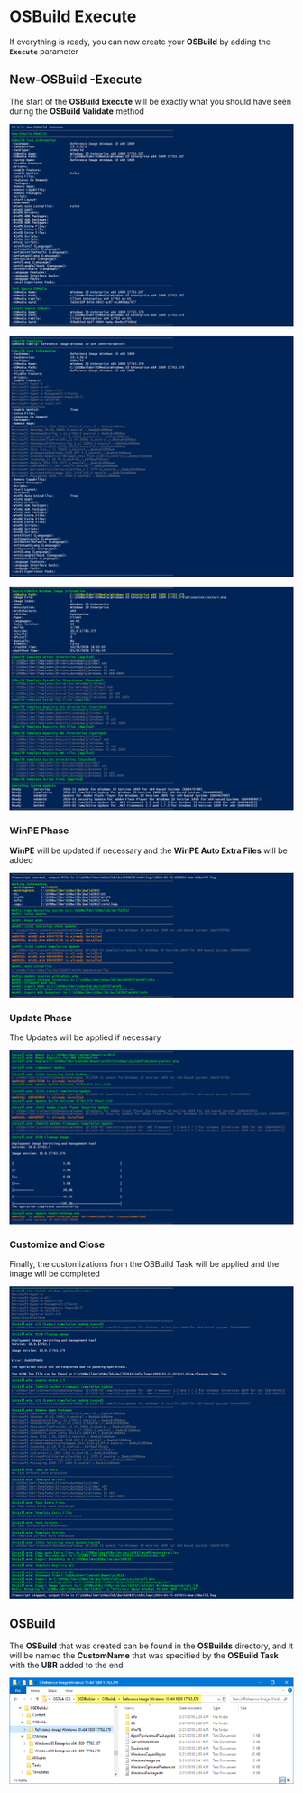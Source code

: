 # OSBuild Execute

If everything is ready, you can now create your **OSBuild** by adding the **`Execute`** parameter

## New-OSBuild -Execute

The start of the **OSBuild Execute** will be exactly what you should have seen during the **OSBuild Validate** method

![](../../../../.gitbook/assets/image%20%2823%29.png)

![](../../../../.gitbook/assets/image%20%2896%29.png)

![](../../../../.gitbook/assets/image%20%28289%29.png)

### WinPE Phase

**WinPE** will be updated if necessary and the **WinPE Auto Extra Files** will be added

![](../../../../.gitbook/assets/image%20%2899%29.png)

### Update Phase

The Updates will be applied if necessary

![](../../../../.gitbook/assets/image%20%28109%29.png)

### Customize and Close

Finally, the customizations from the OSBuild Task will be applied and the image will be completed

![](../../../../.gitbook/assets/image%20%2819%29.png)

## OSBuild

The **OSBuild** that was created can be found in the **OSBuilds** directory, and it will be named the **CustomName** that was specified by the **OSBuild Task** with the **UBR** added to the end

![](../../../../.gitbook/assets/image%20%2889%29.png)



